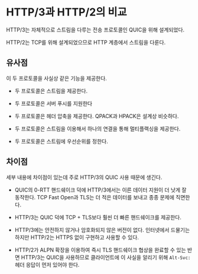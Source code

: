 <!--
# HTTP/3 compared to HTTP/2

HTTP/3 is designed for QUIC, which is a transport protocol that handles
streams by itself.

HTTP/2 is designed for TCP, and therefore handles streams in the HTTP layer.

## Similarities

The two protocols offer clients virtually identical feature sets.

- Both protocols offer streams

- Both protocols offer server push support

- Both protocols have header compression, and QPACK and HPACK are similar in
  design.

- Both protocols offer multiplexing over a single connection using streams

- Both protocols do prioritization on streams

## Differences

The differences are in the details and primarily there thanks to HTTP/3's use
of QUIC:

- HTTP/3 has better and more likely to work early data support thanks to
  QUIC's 0-RTT handshakes, while TCP Fast Open and TLS usually sends less data
  and often faces problems.

- HTTP/3 has much faster handshakes thanks to QUIC vs TCP + TLS.

- HTTP/3 does not exist in an insecure or unencrypted version. HTTP/2 can be
  implemented and used without HTTPS - even if this is rare on the Internet.

- HTTP/2 can be negotiated directly in a TLS handshake with the ALPN
  extension, while HTTP/3 is over QUIC so it needs an `Alt-Svc:` header
  response first to inform the client about this fact.
-->

# HTTP/3과 HTTP/2의 비교

HTTP/3는 자체적으로 스트림을 다루는 전송 프로토콜인 QUIC을 위해 설계되었다.

HTTP/2는 TCP를 위해 설계되었으므로 HTTP 계층에서 스트림을 다룬다.

## 유사점

이 두 프로토콜을 사실상 같은 기능을 제공한다.

- 두 프로토콜은 스트림을 제공한다.

- 두 프로토콜은 서버 푸시를 지원한다

- 두 프로토콜은 헤더 압축을 제공한다. QPACK과 HPACK은 설계상 비슷하다.

- 두 프로토콜은 스트림을 이용해서 하나의 연결을 통해 멀티플랙싱을 제공한다.

- 두 프로토콜은 스트림에 우선순위를 정한다.

## 차이점

세부 내용에 차이점이 있는데 주로 HTTP/3의 QUIC 사용 때문에 생긴다.

- QUIC의 0-RTT 핸드쉐이크 덕에 HTTP/3에서는 이른 데이터 지원이 더 낫게 잘 동작한다.
  TCP Fast Open과 TLS는 더 적은 데이터를 보내고 종종 문제에 직면한다.

- HTTP/3는 QUIC 덕에 TCP + TLS보다 훨씬 더 빠른 핸드쉐이크를 제공한다.

- HTTP/3에는 안전하지 않거나 암호화되지 않은 버전이 없다. 인터넷에서 드물기는 하지만
  HTTP/2는 HTTPS 없이 구현하고 사용할 수 있다.

- HTTP/2가 ALPN 확장을 이용하여 즉시 TLS 핸드쉐이크 협상을 완료할 수 있는 반면 
  HTTP/3는 QUIC을 사용하므로 클라이언트에 이 사실을 알리기 위해
  `Alt-Svc:` 헤더 응답이 먼저 있어야 한다.

